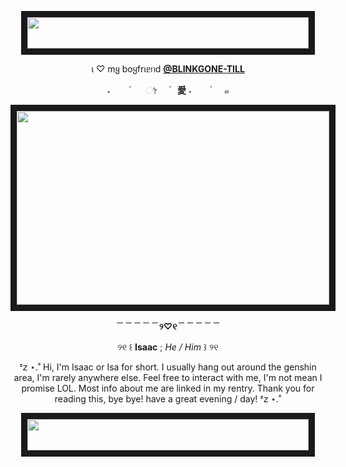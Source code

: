 <p align="center">
<img src="https://tinyurl.com/5t36fu8r" width="450" height="50" border="10"/>
</p>

<p align="center"
  
ι ♡ mყ boყfrιᥱᥒd <ins>**@BLINKGONE-TILL**</ins>

<p align="center"


<p align="center"

 *˖ㅤㅤ۫ㅤㅤ ೀ ㅤ۫*ㅤ **愛** *˖ㅤㅤ۫ㅤㅤ๑*
 

<p align="center"
  
<p align="center">
<img src="https://tinyurl.com/z3fk477u" width="500" height="310" border="10"/>
</p>
<p align="center"
  
**﹉﹉﹉﹉﹉୨♡୧﹉﹉﹉﹉﹉**

<p align="center"
<p align="center"
   
 ୨୧ ꒰ **Isaac** ; *He / Him* ꒱ ୨୧

<p align="center"
<p align="center"
   
ᶻ𝗓 ⋆.˚ Hi, I'm Isaac or Isa for short. I usually hang out around the genshin area, I'm rarely anywhere else. Feel free to interact with me, I'm not mean I promise LOL. Most info about me are linked in my rentry. Thank you for reading this, bye bye! have a great evening / day! ᶻ𝗓 ⋆.˚

<p align="center"
  
<p align="center">
<img src="https://tinyurl.com/5t36fu8r" width="450" height="50" border="10"/>
</p>
